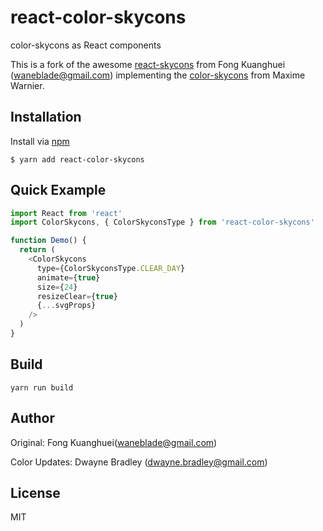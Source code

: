 # react-color-skycons

color-skycons as React components

This is a fork of the awesome [react-skycons](https://github.com/roadmanfong/react-skycons)
from Fong Kuanghuei (waneblade@gmail.com) implementing the [color-skycons](https://github.com/maxdow/skycons)
from Maxime Warnier.

## Installation

Install via [npm](https://www.npmjs.com/package/react-color-skycons)

```cli
$ yarn add react-color-skycons
```

## Quick Example

```js
import React from 'react'
import ColorSkycons, { ColorSkyconsType } from 'react-color-skycons'

function Demo() {
  return (
    <ColorSkycons
      type={ColorSkyconsType.CLEAR_DAY}
      animate={true}
      size={24}
      resizeClear={true}
      {...svgProps}
    />
  )
}
```

## Build

```cli
yarn run build
```

## Author

Original: Fong Kuanghuei(waneblade@gmail.com)

Color Updates: Dwayne Bradley (dwayne.bradley@gmail.com)

## License

MIT
